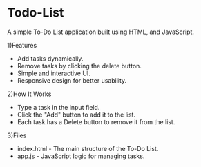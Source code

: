 # Todo-List
A simple To-Do List application built using HTML,   and JavaScript.

1)Features

- Add tasks dynamically.
- Remove tasks by clicking the delete button.
- Simple and interactive UI.
- Responsive design for better usability.

2)How It Works

- Type a task in the input field.
- Click the "Add" button to add it to the list.
- Each task has a Delete button to remove it from the list.

3)Files
- index.html - The main structure of the To-Do List.
- app.js - JavaScript logic for managing tasks.

